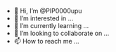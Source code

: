 - 👋 Hi, I’m @PIP0000upu
- 👀 I’m interested in ...
- 🌱 I’m currently learning ...
- 💞️ I’m looking to collaborate on ...
- 📫 How to reach me ...

<!---
PIP0000upu/PIP0000upu is a ✨ special ✨ repository because its `README.md` (this file) appears on your GitHub profile.
You can click the Preview link to take a look at your changes.
--->

